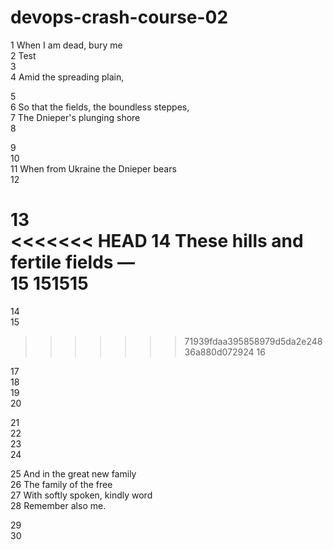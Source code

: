 # devops-crash-course-02

1 When I am dead, bury me <br/> 
2 Test<br /> 
3 <br /> 
4 Amid the spreading plain, <br /> 

5 <br /> 
6 So that the fields, the boundless steppes,<br /> 
7 The Dnieper's plunging shore  <br /> 
8 <br /> 

9 <br /> 
10 <br /> 
11 When from Ukraine the Dnieper bears      <br /> 
12 <br /> 

13 <br /> 
<<<<<<< HEAD
14 These hills and fertile fields — <br /> 
15 151515 
=======
14 <br /> 
15 <br /> 
>>>>>>> 71939fdaa395858979d5da2e24836a880d072924
16 <br /> 

17 <br /> 
18 <br /> 
19 <br /> 
20 <br /> 

21 <br /> 
22 <br /> 
23 <br /> 
24 <br /> 

25 And in the great new family<br /> 
26 The family of the free<br /> 
27 With softly spoken, kindly word<br /> 
28 Remember also me.<br /> 

29 <br /> 
30 <br /> 

